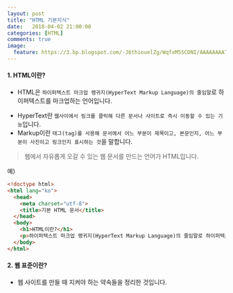 ```yaml
---
layout: post
title: "HTML 기본지식"
date:   2018-04-02 21:00:00
categories: [HTML]
comments: true
image:
  feature: https://3.bp.blogspot.com/-J6thiouelZg/WqfxM5SCDNI/AAAAAAAATsk/dDtY6BPwLowg49NVK_Qd2X86xv2tvsFUgCLcBGAs/s1600/html5.jpg
---
```


#### 1. HTML이란?  
- HTML은 `하이퍼텍스트 마크업 랭귀지(HyperText Markup Language)의 줄임말`로 하이퍼텍스트를 마크업하는 언어입니다.  
<!--more-->  
- HyperText란 `웹사이에서 링크를 클릭해 다른 문서나 사이트로 즉시 이동할 수 있는 기능`입니다.  
- Markup이란 `태그(tag)를 사용해 문서에서 어느 부분이 제목이고, 본문인지, 어느 부분이 사진이고 링크인지 표시하는 것`을 말합니다.
> 웹에서 자유롭게 오갈 수 있는 웹 문서를 만드는 언어가 HTML입니다.  

예)  

```html
<!doctype html>
<html lang="ko">  
  <head>
    <meta charset="utf-8">  
    <title>기본 HTML 문서</title>
  </head>
  <body>
    <h1>HTML이란?</h1>
    <p>하이퍼텍스트 마크업 랭귀지(HyperText Markup Language)의 줄임말로 하이퍼텍스트를 마크업하는 언어입니다</p>
  </body>
</html>
```  

#### 2. 웹 표준이란?  
- 웹 사이트를 만들 때 지켜야 하는 약속들을 정리한 것입니다.  
